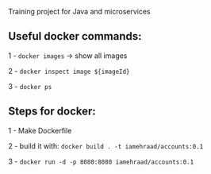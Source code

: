 Training project for Java and microservices

## Useful docker commands:
1 - `docker images` -> show all images

2 - `docker inspect image ${imageId}`

3 - `docker ps `


## Steps for docker:

1 - Make Dockerfile

2 - build it with: `docker build . -t iamehraad/accounts:0.1`

3 - `docker run -d -p 8080:8080 iamehraad/accounts:0.1`